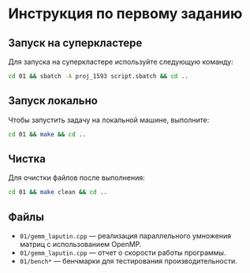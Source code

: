 # Инструкция по первому заданию

## Запуск на суперкластере

Для запуска на суперкластере используйте следующую команду:

```bash
cd 01 && sbatch -A proj_1593 script.sbatch && cd ..
```

## Запуск локально

Чтобы запустить задачу на локальной машине, выполните:

```bash
cd 01 && make && cd ..
```

## Чистка

Для очистки файлов после выполнения:

```bash
cd 01 && make clean && cd ..
```

## Файлы

- `01/gemm_laputin.cpp` — реализация параллельного умножения матриц с использованием OpenMP.
- `01/gemm_laputin.cpp` — отчет о скорости работы программы.
- `01/bench*` — бенчмарки для тестирования производительности.